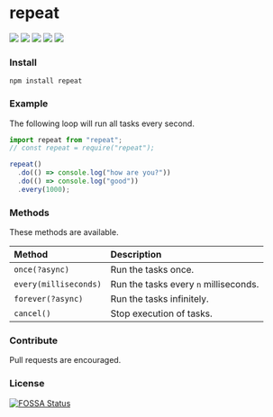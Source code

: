 # repeat

![](https://badgen.net/npm/v/repeat?color=grey)
![](https://badgen.net/npm/dy/repeat?color=purple)
![](https://badgen.net/packagephobia/install/repeat?color=055ff3)
![](https://badgen.net/badge/code%20style/prettier/ff51bc)
![](https://app.fossa.io/api/projects/git%2Bgithub.com%2F117%2Frepeat.svg?type=shield)
 
### Install

`npm install repeat`

### Example

The following loop will run all tasks every second.

```javascript
import repeat from "repeat";
// const repeat = require("repeat");

repeat()
  .do(() => console.log("how are you?"))
  .do(() => console.log("good"))
  .every(1000);
```

### Methods

These methods are available.

| Method                | Description                           |
| :-------------------- | :------------------------------------ |
| `once(?async)`        | Run the tasks once.                   |
| `every(milliseconds)` | Run the tasks every `n` milliseconds. |
| `forever(?async)`     | Run the tasks infinitely.             |
| `cancel()`            | Stop execution of tasks.              |

### Contribute

Pull requests are encouraged.

### License
[![FOSSA Status](https://app.fossa.io/api/projects/git%2Bgithub.com%2F117%2Frepeat.svg?type=large)](https://app.fossa.io/projects/git%2Bgithub.com%2F117%2Frepeat?ref=badge_large) 
